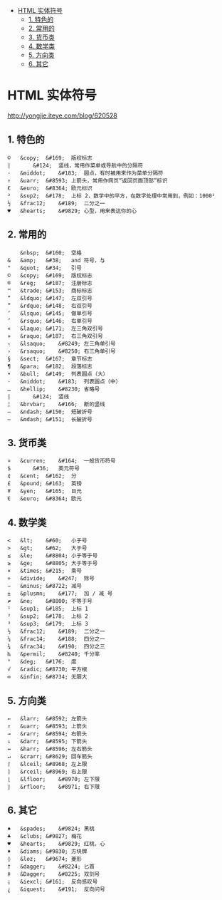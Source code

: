 - [HTML 实体符号](#html-%E5%AE%9E%E4%BD%93%E7%AC%A6%E5%8F%B7)
  - [1. 特色的](#1-%E7%89%B9%E8%89%B2%E7%9A%84)
  - [2. 常用的](#2-%E5%B8%B8%E7%94%A8%E7%9A%84)
  - [3. 货币类](#3-%E8%B4%A7%E5%B8%81%E7%B1%BB)
  - [4. 数学类](#4-%E6%95%B0%E5%AD%A6%E7%B1%BB)
  - [5. 方向类](#5-%E6%96%B9%E5%90%91%E7%B1%BB)
  - [6. 其它](#6-%E5%85%B6%E5%AE%83)

# HTML 实体符号

http://yongjie.iteye.com/blog/620528


## 1. 特色的
```
©	&copy;	&#169;	版权标志
|	 	&#124;	竖线，常用作菜单或导航中的分隔符
·	&middot;	&#183;	圆点，有时被用来作为菜单分隔符
↑	&uarr;	&#8593;	上箭头，常用作网页“返回页面顶部”标识
€	&euro;	&#8364;	欧元标识
²	&sup2;	&#178;	上标 2，数学中的平方，在数字处理中常用到，例如：1000²
½	&frac12;	&#189;	二分之一
♥	&hearts;	&#9829;	心型，用来表达你的心
```
## 2. 常用的
```
 	&nbsp;	&#160;	空格
&	&amp;	&#38;	and 符号，与
"	&quot;	&#34;	引号
©	&copy;	&#169;	版权标志
®	&reg;	&#187;	注册标志
™	&trade;	&#153;	商标标志
“	&ldquo;	&#147;	左双引号
”	&rdquo;	&#148;	右双引号
‘	&lsquo;	&#145;	做单引号
’	&rsquo;	&#146;	右单引号
«	&laquo;	&#171;	左三角双引号
»	&raquo;	&#187;	右三角双引号
‹	&lsaquo;	&#8249;	左三角单引号
›	&rsaquo;	&#8250;	右三角单引号
§	&sect;	&#167;	章节标志
¶	&para;	&#182;	段落标志
•	&bull;	&#149;	列表圆点（大）
·	&middot;	&#183;	列表圆点（中）
…	&hellip;	&#8230;	省略号
|	 	&#124;	竖线
¦	&brvbar;	&#166;	断的竖线
–	&ndash;	&#150;	短破折号
—	&mdash;	&#151;	长破折号
```
## 3. 货币类
```
¤	&curren;	&#164;	一般货币符号
$	 	&#36;	美元符号
¢	&cent;	&#162;	分
£	&pound;	&#163;	英镑
¥	&yen;	&#165;	日元
€	&euro;	&#8364;	欧元
```
## 4. 数学类
```
<	&lt;	&#60;	小于号
>	&gt;	&#62;	大于号
≤	&le;	&#8804;	小于等于号
≥	&ge;	&#8805;	大于等于号
×	&times;	&#215;	乘号
÷	&divide;	&#247;	除号
−	&minus;	&#8722;	减号
±	&plusmn;	&#177;	加 / 减 号
≠	&ne;	&#8800;	不等于号
¹	&sup1;	&#185;	上标 1
²	&sup2;	&#178;	上标 2
³	&sup3;	&#179;	上标 3
½	&frac12;	&#189;	二分之一
¼	&frac14;	&#188;	四分之一
¾	&frac34;	&#190;	四分之三
‰	&permil;	&#8240;	千分率
°	&deg;	&#176;	度
√	&radic;	&#8730;	平方根
∞	&infin;	&#8734;	无限大
```
## 5. 方向类
```
←	&larr;	&#8592;	左箭头
↑	&uarr;	&#8593;	上箭头
→	&rarr;	&#8594;	右箭头
↓	&darr;	&#8595;	下箭头
↔	&harr;	&#8596;	左右箭头
↵	&crarr;	&#8629;	回车箭头
⌈	&lceil;	&#8968;	左上限
⌉	&rceil;	&#8969;	右上限
⌊	&lfloor;	&#8970;	左下限
⌋	&rfloor;	&#8971;	右下限
```
## 6. 其它
```
♠	&spades;	&#9824;	黑桃
♣	&clubs;	&#9827;	梅花
♥	&hearts;	&#9829;	红桃，心
♦	&diams;	&#9830;	方块牌
◊	&loz;	&#9674;	菱形
†	&dagger;	&#8224;	匕首
‡	&Dagger;	&#8225;	双剑号
¡	&iexcl;	&#161;	反向感叹号
¿	&iquest;	&#191;	反向问号
```